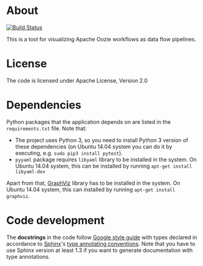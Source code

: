 # About

[![Build Status](https://travis-ci.org/openaire/vipe.png?branch=master)](https://travis-ci.org/openaire/vipe)


This is a tool for visualizing Apache Oozie workflows as data flow pipelines.

# License

The code is licensed under Apache License, Version 2.0

# Dependencies

Python packages that the application depends on are listed in the `requirements.txt` file. Note that:

- The project uses Python 3, so you need to install Python 3 version of these dependencies (on Ubuntu 14.04 system you can do it by executing, e.g. `sudo pip3 install pytest`).
- `pyyaml` package requires `libyaml` library to be installed in the system. On Ubuntu 14.04 system, this can be installed by running `apt-get install libyaml-dev`

Apart from that, [GraphViz](graphiz.org) library has to be installed in the system. On Ubuntu 14.04 system, this can installed by running `apt-get install graphviz`.

# Code development

The **docstrings** in the code follow [Google style guide](https://google-styleguide.googlecode.com/svn/trunk/pyguide.html#Comments) with types declared in accordance to [Sphinx](http://sphinx-doc.org/)'s [type annotating conventions](http://sphinx-doc.org/latest/ext/example_google.html). Note that you have to use Sphinx version at least 1.3 if you want to generate documentation with type annotations.
